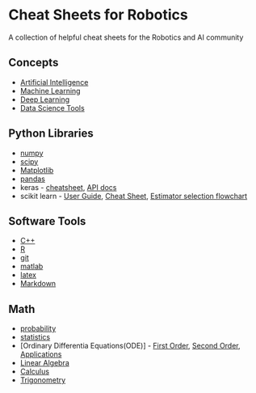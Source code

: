 # Cheat Sheets for Robotics

A collection of helpful cheat sheets for the Robotics and AI community

## Concepts
-   [Artificial Intelligence](https://github.com/afshinea/stanford-cs-221-artificial-intelligence/blob/master/en/super-cheatsheet-artificial-intelligence.pdf)
-   [Machine Learning](https://github.com/afshinea/stanford-cs-229-machine-learning/blob/master/en/super-cheatsheet-machine-learning.pdf)
-   [Deep Learning](https://github.com/afshinea/stanford-cs-230-deep-learning/blob/master/en/super-cheatsheet-deep-learning.pdf)
-   [Data Science Tools](https://github.com/shervinea/mit-15-003-data-science-tools/blob/master/en/super-study-guide-data-science-tools.pdf)

## Python Libraries
-   [numpy](https://numpy.org/doc/stable/numpy-ref.pdf)
-   [scipy](https://docs.scipy.org/doc/scipy/reference/)
-   [Matplotlib](https://matplotlib.org/cheatsheets/cheatsheets.pdf)
-   [pandas](https://github.com/pandas-dev/pandas/blob/master/doc/cheatsheet/Pandas_Cheat_Sheet.pdf)
-   keras - [cheatsheet](https://s3.amazonaws.com/assets.datacamp.com/blog_assets/Keras_Cheat_Sheet_Python.pdf), [API docs](https://keras.io/api/)
-   scikit learn - [User Guide](https://scikit-learn.org/stable/user_guide.html), [Cheat Sheet](https://s3.amazonaws.com/assets.datacamp.com/blog_assets/Scikit_Learn_Cheat_Sheet_Python.pdf), [Estimator selection flowchart](https://scikit-learn.org/stable/tutorial/machine_learning_map/index.html) 

## Software Tools
-   [C++](https://cppcheatsheet.readthedocs.io/_/downloads/en/latest/pdf/)
-   [R](https://www.rstudio.com/resources/cheatsheets/)
-   [git](https://education.github.com/git-cheat-sheet-education.pdf)
-   [matlab](https://n.ethz.ch/~marcokre/download/ML-CheatSheet.pdf)
-   [latex](https://wch.github.io/latexsheet/latexsheet.pdf)
-   [Markdown](https://markdown-guide.readthedocs.io/en/latest/basics.html)
## Math
-   [probability](https://github.com/shervinea/stanford-cme-106-probability-and-statistics/blob/master/cheatsheet-probability.pdf)
-   [statistics](https://github.com/shervinea/stanford-cme-106-probability-and-statistics/blob/master/cheatsheet-statistics.pdf)
-   [Ordinary Differentia Equations(ODE)] - [First Order](https://github.com/shervinea/stanford-cme-102-ordinary-differential-equations/blob/master/cheatsheet-first-ode.pdf), [Second Order](https://github.com/shervinea/stanford-cme-102-ordinary-differential-equations/blob/master/cheatsheet-second-ode.pdf), [Applications](https://github.com/shervinea/stanford-cme-102-ordinary-differential-equations/blob/master/cheatsheet-applications.pdf)
-   [Linear Algebra](https://github.com/shervinea/stanford-cme-102-ordinary-differential-equations/blob/master/linear-algebra.pdf)
-   [Calculus](https://github.com/shervinea/stanford-cme-102-ordinary-differential-equations/blob/master/calculus.pdf)
-   [Trigonometry](https://github.com/shervinea/stanford-cme-102-ordinary-differential-equations/blob/master/trigonometry.pdf)